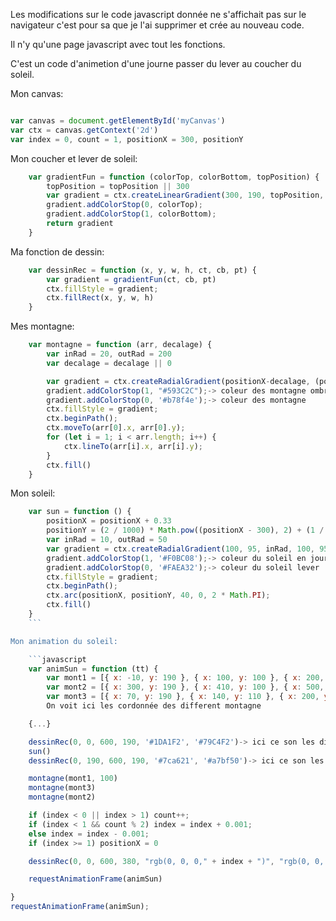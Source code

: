
Les modifications sur le code javascript donnée ne s'affichait pas sur le navigateur c'est pour sa que je l'ai supprimer et crée au nouveau code.

Il n'y qu'une page javascript avec tout les fonctions.

C'est un code d'animetion d'une journe passer du lever au coucher du soleil.

Mon canvas:
```javascript

var canvas = document.getElementById('myCanvas')
var ctx = canvas.getContext('2d')
var index = 0, count = 1, positionX = 300, positionY
```

Mon coucher et lever de soleil:

```javascript
	var gradientFun = function (colorTop, colorBottom, topPosition) {
		topPosition = topPosition || 300
		var gradient = ctx.createLinearGradient(300, 190, topPosition, 380);
		gradient.addColorStop(0, colorTop);
		gradient.addColorStop(1, colorBottom);
		return gradient
	}
```

Ma fonction de dessin:
```javascript
	var dessinRec = function (x, y, w, h, ct, cb, pt) {
		var gradient = gradientFun(ct, cb, pt)
		ctx.fillStyle = gradient;
		ctx.fillRect(x, y, w, h)
	}
```

Mes montagne:
```javascript
	var montagne = function (arr, decalage) {
		var inRad = 20, outRad = 200
		var decalage = decalage || 0

		var gradient = ctx.createRadialGradient(positionX-decalage, (positionY * -1)+190, inRad, positionX-decalage, (positionY * -1)+190, outRad);
		gradient.addColorStop(1, "#593C2C");-> coleur des montagne ombre
		gradient.addColorStop(0, '#b78f4e');-> coleur des montagne
		ctx.fillStyle = gradient;
		ctx.beginPath();
		ctx.moveTo(arr[0].x, arr[0].y);
		for (let i = 1; i < arr.length; i++) {
			ctx.lineTo(arr[i].x, arr[i].y);
		}
		ctx.fill()
	}
```

Mon soleil:

```javascript
	var sun = function () {
		positionX = positionX + 0.33
		positionY = (2 / 1000) * Math.pow((positionX - 300), 2) + (1 / 1000) * positionX
		var inRad = 10, outRad = 50
		var gradient = ctx.createRadialGradient(100, 95, inRad, 100, 95, outRad);
		gradient.addColorStop(1, '#F0BC08');-> coleur du soleil en journe
		gradient.addColorStop(0, '#FAEA32');-> coleur du soleil lever
		ctx.fillStyle = gradient;
		ctx.beginPath();
		ctx.arc(positionX, positionY, 40, 0, 2 * Math.PI);
		ctx.fill()
	}
	```

Mon animation du soleil:

	```javascript
	var animSun = function (tt) {
		var mont1 = [{ x: -10, y: 190 }, { x: 100, y: 100 }, { x: 200, y: 150 }, { x: 300, y: 100 }, { x: 400, y: 190 }, { x: 500, y: 140}, { x: 560, y: 190 }]
		var mont2 = [{ x: 300, y: 190 }, { x: 410, y: 100 }, { x: 500, y: 180 }, { x: 550, y: 80 }, { x: 610, y: 190 }]
		var mont3 = [{ x: 70, y: 190 }, { x: 140, y: 110 }, { x: 200, y: 180 }, { x: 250, y: 120 }, { x: 320, y: 190 }]
		On voit ici les cordonnée des different montagne

	{...} 

	dessinRec(0, 0, 600, 190, '#1DA1F2', '#79C4F2')-> ici ce son les different teinte du ciel
	sun()
	dessinRec(0, 190, 600, 190, '#7ca621', '#a7bf50')-> ici ce son les different teinte du sol

	montagne(mont1, 100)
	montagne(mont3)
	montagne(mont2)

	if (index < 0 || index > 1) count++;
	if (index < 1 && count % 2) index = index + 0.001;
	else index = index - 0.001;
	if (index >= 1) positionX = 0

	dessinRec(0, 0, 600, 380, "rgb(0, 0, 0," + index + ")", "rgb(0, 0, 0," + index + ")", 100 * index.toFixed(1));

	requestAnimationFrame(animSun)

}
requestAnimationFrame(animSun);

```
